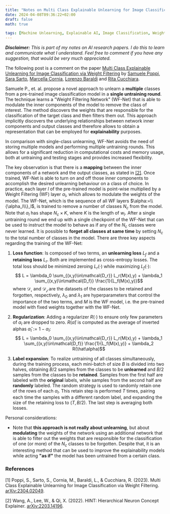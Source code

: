```yaml
---
title: "Notes on Multi Class Explainable Unlearning for Image Classification via Weight Filtering"
date: 2024-04-08T09:36:22+02:00
draft: false
math: true

tags: [Machine Unlearning, Explainable AI, Image Classification, Weight Filtering, Multi-Class, AI, Research, Paper]
---
```


***Disclaimer:*** *This is part of my notes on AI research papers. I do this to learn and communicate what I understand. Feel free to comment if you have any suggestion, that would be very much appreciated.*

The following post is a comment on the paper [Multi Class Explainable Unlearning for Image Classification via Weight Filtering](#1) by [Samuele Poppi](https://arxiv.org/search/cs?searchtype=author&query=Poppi,+S), [Sara Sarto](https://arxiv.org/search/cs?searchtype=author&query=Sarto,+S), [Marcella Cornia](https://arxiv.org/search/cs?searchtype=author&query=Cornia,+M), [Lorenzo Baraldi](https://arxiv.org/search/cs?searchtype=author&query=Baraldi,+L) and [Rita Cucchiara](https://arxiv.org/search/cs?searchtype=author&query=Cucchiara,+R).

Samuele P., et. al. propose a novel approach to unlearn a **multiple** classes from a pre-trained image classification model in a **single untraining round**. The technique learns a "Weight Filtering Network" (WF-Net) that is able to modulate the inner components of the model to remove the class of interest. The method discovers the weights that are responsible for the classification of the target class and then filters them out. This approach implicitly discovers the underlying relationships between network inner components and output classes and therefore allows to obtain a representation that can be employed for **explainability** purposes.

In comparison with single-class unlearning, WF-Net avoids the need of storing multiple models and performing multiple untraining rounds. This allows for a significant reduction in computational costs and memory usage, both at untraining and testing stages and provides increased flexibility.  

The key observation is that there is a **mapping** between the inner components of a network and the output classes, as stated in [[2]](#2). Once trained, WF-Net is able to turn on and off those inner components to accomplish the desired unlearning behaviour on a class of choice. In practice, each layer $l$ of the pre-trained model is point-wise multiplied by a Weight Filtering (WF) layer $\alpha_l$, which allows to modulate the weights of the model. The WF-Net, which is the sequence of all WF layers $\alpha:=\\{\alpha_l\\}_l$, is trained to remove a number of classes $N_c$ from the model. Note that $\alpha_l$ has shape $N_c \times K$, where $K$ is the length of $w_l$. After a single untraining round we end up with a single checkpoint of the WF-Net that can be used to instruct the model to behave as if any of the $N_c$ classes were never learned. It is possible to **forget all classes at same time** by setting $N_c$ to the total number of classes in the model. There are three key aspects regarding the training of the WF-Net:
 
1. **Loss function**: Is composed of two terms, an **unlearning loss** $L_f$ and a **retaining loss** $L_r$. Both are implemented as cross-entropy losses. The total loss should be minimized zeroing $L_r(\cdot)$ while maximizing $L_f(\cdot)$:
$$ L = \lambda_0 \sum_{(x,y)\in\mathcal{D_r}} L_r(M(x),y) + \lambda_1 \sum_{(x,y)\in\mathcal{D_f}} \frac{1}{L_f(M(x),y)}$$
where $\mathcal{D_r}$ and $\mathcal{D_f}$ are the datasets of the classes to be retained and forgotten, respectively, $\lambda_0$ and $\lambda_1$ are hyperparameters that control the importance of the two terms, and $M$ is the WF model, i.e. the pre-trained model with fixed weights together with the WF-Net. 

2. **Regularization**: Adding a regularizer $R(\cdot)$ to ensure only few parameters of $\alpha_l$ are dropped to zero. $R(\hat\alpha)$ is computed as the average of inverted alphas $\hat\alpha_l:=1-\alpha_l$:
$$ L = \lambda_0 \sum_{(x,y)\in\mathcal{D_r}} L_r(M(x),y) + \lambda_1 \sum_{(x,y)\in\mathcal{D_f}} \frac{1}{L_f(M(x),y)} + \lambda_2 R(\hat\alpha)$$

3. **Label expansion**: To realize untraining of all classes simultaneously, during the training process, each mini-batch of size $B$ is divided into two halves, obtaining $B/2$ samples from the classes to be **unlearned** and $B/2$ samples from the classes to be **retained**. Samples from the first half are labeled with the **original** labels, while samples from the second half are **randomly** labeled. The random strategy is used to randomly retain one of the rows of each $\alpha_l$. This retain step is performed $T$ times, pairing each time the samples with a different random label, and expanding the size of the retaining loss to $(T, B/2)$. The last step is averaging both losses.


Personal considerations:

- Note that **this approach is not really about unlearning**, but about **modulating** the weights of the network using an additional network that is able to filter out the weights that are responsible for the classification of one (or more) of the $N_c$ classes to be forgotten. Despite that, it is an interesting method that can be used to improve the explainability models while acting **"as if"** the model has been untrained from a certain class. 



### References
<a id="1">[1]</a> Poppi, S., Sarto, S., Cornia, M., Baraldi, L., & Cucchiara, R. (2023). Multi Class Explainable Unlearning for Image Classification via Weight Filtering. [arXiv:2304.02049](https://arxiv.org/abs/2304.02049).

<a id="2">[2]</a> Wang, A., Lee, W., & Qi, X. (2022). HINT: Hierarchical Neuron Concept Explainer. [arXiv:2203.14196](https://arxiv.org/abs/2203.14196).